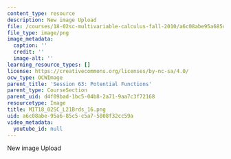```yaml
---
content_type: resource
description: New image Upload
file: /courses/18-02sc-multivariable-calculus-fall-2010/a6c08abe95a685c5c5a75808f32cc59a_MIT18_02SC_L21Brds_16.png
file_type: image/png
image_metadata:
  caption: ''
  credit: ''
  image-alt: ''
learning_resource_types: []
license: https://creativecommons.org/licenses/by-nc-sa/4.0/
ocw_type: OCWImage
parent_title: 'Session 63: Potential Functions'
parent_type: CourseSection
parent_uid: d4f09bad-1bc5-04b8-2a71-9aa7c3f72168
resourcetype: Image
title: MIT18_02SC_L21Brds_16.png
uid: a6c08abe-95a6-85c5-c5a7-5808f32cc59a
video_metadata:
  youtube_id: null
---
```

New image Upload